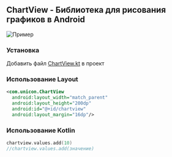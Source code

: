 ## ChartView - Библиотека для рисования графиков в Android
![Пример](http://)

### Установка
Добавить файл [ChartView.kt](https://github.com/qbaddev/chartview-android/master/src/.../ChartView.kt) в проект

### Использование Layout
```xml
<com.unicon.ChartView
  android:layout_width="match_parent"
  android:layout_height="200dp"
  android:id="@+id/chartview"
  android:layout_margin="16dp"/>
```

### Использование Kotlin
```kotlin
chartview.values.add(10)
//chartview.values.add(значение)
```
